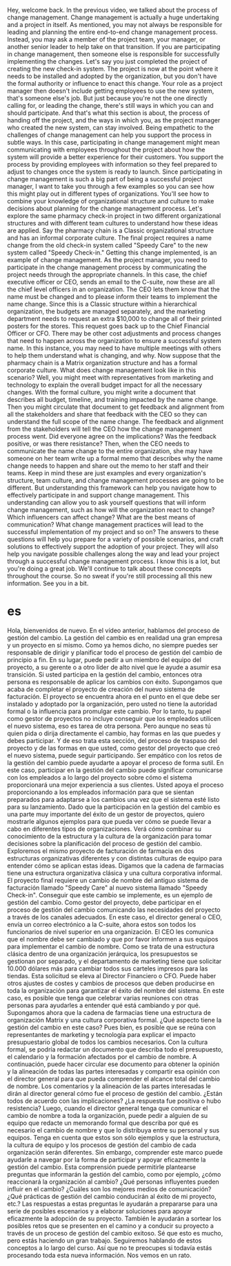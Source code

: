 Hey, welcome back. In the previous video, we talked about the process of change management. Change management is actually a huge undertaking and a project in itself. As mentioned, you may not always be responsible for leading and planning the entire end-to-end change management process. Instead, you may ask a member of the project team, your manager, or another senior leader to help take on that transition. If you are participating in change management, then someone else is responsible for successfully implementing the changes. Let's say you just completed the project of creating the new check-in system. The project is now at the point where it needs to be installed and adopted by the organization, but you don't have the formal authority or influence to enact this change. Your role as a project manager then doesn't include getting employees to use the new system, that's someone else's job. But just because you're not the one directly calling for, or leading the change, there's still ways in which you can and should participate. And that's what this section is about, the process of handing off the project, and the ways in which you, as the project manager who created the new system, can stay involved. Being empathetic to the challenges of change management can help you support the process in subtle ways. In this case, participating in change management might mean communicating with employees throughout the project about how the system will provide a better experience for their customers. You support the process by providing employees with information so they feel prepared to adjust to changes once the system is ready to launch. Since participating in change management is such a big part of being a successful project manager, I want to take you through a few examples so you can see how this might play out in different types of organizations. You'll see how to combine your knowledge of organizational structure and culture to make decisions about planning for the change management process. Let's explore the same pharmacy check-in project in two different organizational structures and with different team cultures to understand how these ideas are applied. Say the pharmacy chain is a Classic organizational structure and has an informal corporate culture. The final project requires a name change from the old check-in system called "Speedy Care" to the new system called "Speedy Check-in." Getting this change implemented, is an example of change management. As the project manager, you need to participate in the change management process by communicating the project needs through the appropriate channels. In this case, the chief executive officer or CEO, sends an email to the C-suite, now these are all the chief level officers in an organization. The CEO lets them know that the name must be changed and to please inform their teams to implement the name change. Since this is a Classic structure within a hierarchical organization, the budgets are managed separately, and the marketing department needs to request an extra $10,000 to change all of their printed posters for the stores. This request goes back up to the Chief Financial Officer or CFO. There may be other cost adjustments and process changes that need to happen across the organization to ensure a successful system name. In this instance, you may need to have multiple meetings with others to help them understand what is changing, and why. Now suppose that the pharmacy chain is a Matrix organization structure and has a formal corporate culture. What does change management look like in this scenario? Well, you might meet with representatives from marketing and technology to explain the overall budget impact for all the necessary changes. With the formal culture, you might write a document that describes all budget, timeline, and training impacted by the name change. Then you might circulate that document to get feedback and alignment from all the stakeholders and share that feedback with the CEO so they can understand the full scope of the name change. The feedback and alignment from the stakeholders will tell the CEO how the change management process went. Did everyone agree on the implications? Was the feedback positive, or was there resistance? Then, when the CEO needs to communicate the name change to the entire organization, she may have someone on her team write up a formal memo that describes why the name change needs to happen and share out the memo to her staff and their teams. Keep in mind these are just examples and every organization's structure, team culture, and change management processes are going to be different. But understanding this framework can help you navigate how to effectively participate in and support change management. This understanding can allow you to ask yourself questions that will inform change management, such as how will the organization react to change? Which influencers can affect change? What are the best means of communication? What change management practices will lead to the successful implementation of my project and so on? The answers to these questions will help you prepare for a variety of possible scenarios, and craft solutions to effectively support the adoption of your project. They will also help you navigate possible challenges along the way and lead your project through a successful change management process. I know this is a lot, but you're doing a great job. We'll continue to talk about these concepts throughout the course. So no sweat if you're still processing all this new information. See you in a bit.

# es

Hola, bienvenidos de nuevo. En el vídeo anterior, hablamos del proceso de gestión del cambio. La gestión del cambio es en realidad una gran empresa y un proyecto en sí mismo. Como ya hemos dicho, no siempre puedes ser responsable de dirigir y planificar todo el proceso de gestión del cambio de principio a fin. En su lugar, puede pedir a un miembro del equipo del proyecto, a su gerente o a otro líder de alto nivel que le ayude a asumir esa transición. Si usted participa en la gestión del cambio, entonces otra persona es responsable de aplicar los cambios con éxito. Supongamos que acaba de completar el proyecto de creación del nuevo sistema de facturación. El proyecto se encuentra ahora en el punto en el que debe ser instalado y adoptado por la organización, pero usted no tiene la autoridad formal o la influencia para promulgar este cambio. Por lo tanto, tu papel como gestor de proyectos no incluye conseguir que los empleados utilicen el nuevo sistema, eso es tarea de otra persona. Pero aunque no seas tú quien pida o dirija directamente el cambio, hay formas en las que puedes y debes participar. Y de eso trata esta sección, del proceso de traspaso del proyecto y de las formas en que usted, como gestor del proyecto que creó el nuevo sistema, puede seguir participando. Ser empático con los retos de la gestión del cambio puede ayudarte a apoyar el proceso de forma sutil. En este caso, participar en la gestión del cambio puede significar comunicarse con los empleados a lo largo del proyecto sobre cómo el sistema proporcionará una mejor experiencia a sus clientes. Usted apoya el proceso proporcionando a los empleados información para que se sientan preparados para adaptarse a los cambios una vez que el sistema esté listo para su lanzamiento. Dado que la participación en la gestión del cambio es una parte muy importante del éxito de un gestor de proyectos, quiero mostrarle algunos ejemplos para que pueda ver cómo se puede llevar a cabo en diferentes tipos de organizaciones. Verá cómo combinar su conocimiento de la estructura y la cultura de la organización para tomar decisiones sobre la planificación del proceso de gestión del cambio. Exploremos el mismo proyecto de facturación de farmacia en dos estructuras organizativas diferentes y con distintas culturas de equipo para entender cómo se aplican estas ideas. Digamos que la cadena de farmacias tiene una estructura organizativa clásica y una cultura corporativa informal. El proyecto final requiere un cambio de nombre del antiguo sistema de facturación llamado "Speedy Care" al nuevo sistema llamado "Speedy Check-in". Conseguir que este cambio se implemente, es un ejemplo de gestión del cambio. Como gestor del proyecto, debe participar en el proceso de gestión del cambio comunicando las necesidades del proyecto a través de los canales adecuados. En este caso, el director general o CEO, envía un correo electrónico a la C-suite, ahora estos son todos los funcionarios de nivel superior en una organización. El CEO les comunica que el nombre debe ser cambiado y que por favor informen a sus equipos para implementar el cambio de nombre. Como se trata de una estructura clásica dentro de una organización jerárquica, los presupuestos se gestionan por separado, y el departamento de marketing tiene que solicitar 10.000 dólares más para cambiar todos sus carteles impresos para las tiendas. Esta solicitud se eleva al Director Financiero o CFO. Puede haber otros ajustes de costes y cambios de procesos que deben producirse en toda la organización para garantizar el éxito del nombre del sistema. En este caso, es posible que tenga que celebrar varias reuniones con otras personas para ayudarles a entender qué está cambiando y por qué. Supongamos ahora que la cadena de farmacias tiene una estructura de organización Matrix y una cultura corporativa formal. ¿Qué aspecto tiene la gestión del cambio en este caso? Pues bien, es posible que se reúna con representantes de marketing y tecnología para explicar el impacto presupuestario global de todos los cambios necesarios. Con la cultura formal, se podría redactar un documento que describa todo el presupuesto, el calendario y la formación afectados por el cambio de nombre. A continuación, puede hacer circular ese documento para obtener la opinión y la alineación de todas las partes interesadas y compartir esa opinión con el director general para que pueda comprender el alcance total del cambio de nombre. Los comentarios y la alineación de las partes interesadas le dirán al director general cómo fue el proceso de gestión del cambio. ¿Están todos de acuerdo con las implicaciones? ¿La respuesta fue positiva o hubo resistencia? Luego, cuando el director general tenga que comunicar el cambio de nombre a toda la organización, puede pedir a alguien de su equipo que redacte un memorando formal que describa por qué es necesario el cambio de nombre y que lo distribuya entre su personal y sus equipos. Tenga en cuenta que estos son sólo ejemplos y que la estructura, la cultura de equipo y los procesos de gestión del cambio de cada organización serán diferentes. Sin embargo, comprender este marco puede ayudarle a navegar por la forma de participar y apoyar eficazmente la gestión del cambio.
Esta comprensión puede permitirle plantearse preguntas que informarán la gestión del cambio, como por ejemplo, ¿cómo reaccionará la organización al cambio? ¿Qué personas influyentes pueden influir en el cambio? ¿Cuáles son los mejores medios de comunicación? ¿Qué prácticas de gestión del cambio conducirán al éxito de mi proyecto, etc.? Las respuestas a estas preguntas le ayudarán a prepararse para una serie de posibles escenarios y a elaborar soluciones para apoyar eficazmente la adopción de su proyecto. También le ayudarán a sortear los posibles retos que se presenten en el camino y a conducir su proyecto a través de un proceso de gestión del cambio exitoso. Sé que esto es mucho, pero estás haciendo un gran trabajo. Seguiremos hablando de estos conceptos a lo largo del curso. Así que no te preocupes si todavía estás procesando toda esta nueva información. Nos vemos en un rato.
